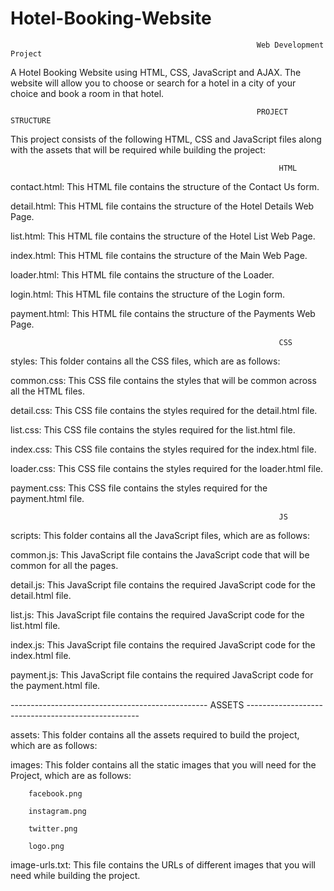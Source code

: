 # Hotel-Booking-Website
                                                           Web Development Project 

A Hotel Booking Website using HTML, CSS, JavaScript and AJAX. The website will allow you to choose or search for a hotel in a city of your choice and book a room in that hotel.

                                                           PROJECT STRUCTURE

This project consists of the following HTML, CSS and JavaScript files along with the assets that will be required while building the project:

                                                                HTML
                                                            
contact.html: This HTML file contains the structure of the Contact Us form.

detail.html: This HTML file contains the structure of the Hotel Details Web Page.

list.html: This HTML file contains the structure of the Hotel List Web Page.

index.html: This HTML file contains the structure of the Main Web Page.

loader.html: This HTML file contains the structure of the Loader.

login.html: This HTML file contains the structure of the Login form.

payment.html: This HTML file contains the structure of the Payments Web Page.

                                                                CSS
                                                                
styles: This folder contains all the CSS files, which are as follows:

common.css: This CSS file contains the styles that will be common across all the HTML files.

detail.css: This CSS file contains the styles required for the detail.html file.

list.css: This CSS file contains the styles required for the list.html file.

index.css: This CSS file contains the styles required for the index.html file.

loader.css: This CSS file contains the styles required for the loader.html file.

payment.css: This CSS file contains the styles required for the payment.html file.

                                                                JS
                                                                
scripts: This folder contains all the JavaScript files, which are as follows:

common.js: This JavaScript file contains the JavaScript code that will be common for all the pages.

detail.js: This JavaScript file contains the required JavaScript code for the detail.html file.

list.js: This JavaScript file contains the required JavaScript code for the list.html file.

index.js: This JavaScript file contains the required JavaScript code for the index.html file.

payment.js: This JavaScript file contains the required JavaScript code for the payment.html file.

-------------------------------------------------  ASSETS  ---------------------------------------------------

assets: This folder contains all the assets required to build the project, which are as follows:

images: This folder contains all the static images that you will need for the Project, which are as follows:

        facebook.png

        instagram.png

        twitter.png

        logo.png

image-urls.txt: This file contains the URLs of different images that you will need while building the project.
